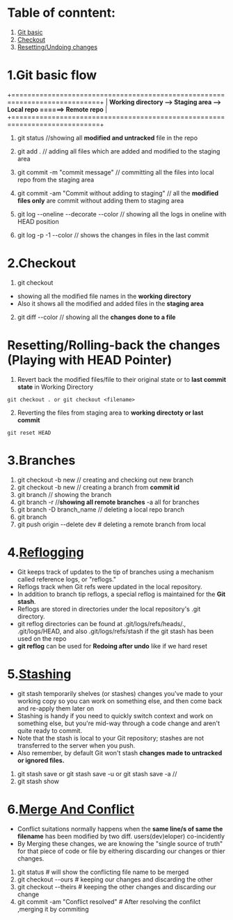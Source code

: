 Table of conntent:
===================
1. [Git basic](#Git-basic)
2. [Checkout](#Checkout)
3. [Resetting/Undoing changes](#Resetting/Rolling-back-the-changes-(Playing-with-HEAD-Pointer))

# 1.Git basic flow
+============================================================================+
| **Working directory --> Staging area --> Local repo ======> Remote repo**  |
+============================================================================+

1. git status //showing all **modified and untracked** file in the repo

2. git add . // adding all files which are added and modified to the staging area

3. git commit -m "commit message"  // committing all the files into local repo from the staging area

4. git commit -am "Commit without adding to staging" // all the **modified files only** are commit without adding them to staging area

5. git log --oneline --decorate --color // showing all the logs in oneline with HEAD position 

6. git log -p -1 --color  	// shows the changes in files in the last commit

# 2.Checkout 

1. git checkout

* showing all the modified file names in the **working directory**
* Also it shows all the modified and added files in the **staging area** 

2. git diff --color <filename>   // showing all the **changes done to a file**

# Resetting/Rolling-back the changes (Playing with HEAD Pointer)

1. Revert back the modified files/file to their original state or to **last commit state** in Working Directory 
```
git checkout . or git checkout <filename>
```

2. Reverting the files from staging area to **working directoty or last commit**
```
git reset HEAD 
```

# 3.Branches

1. git checkout -b new // creating and checking out new branch
2. git checkout -b new <sha-id> // creating a branch from **commit id**
3. git branch 			// showing the branch
4. git branch -r 		//**showing all remote branches** -a all for branches
5. git branch -D branch_name // deleting a local repo branch
6. git branch 
7. git push origin --delete dev # deleting a remote branch from local 

# 4.[Reflogging](https://www.atlassian.com/git/tutorials/rewriting-history/git-reflog)

* Git keeps track of updates to the tip of branches using a mechanism called reference logs, or "reflogs."
* Reflogs track when Git refs were updated in the local repository. 
* In addition to branch tip reflogs, a special reflog is maintained for the **Git stash**.
* Reflogs are stored in directories under the local repository's .git directory.
* git reflog directories can be found at .git/logs/refs/heads/., .git/logs/HEAD, and also .git/logs/refs/stash if the git stash has been used on the repo
* **git reflog** can be used for **Redoing after undo** like if we hard reset 

# 5.[Stashing](https://www.atlassian.com/git/tutorials/saving-changes/git-stash#stashing-your-work)

* git stash temporarily shelves (or stashes) changes you've made to your working copy so you can work on something else, and then come back and re-apply them later on
* Stashing is handy if you need to quickly switch context and work on something else, 
  but you're mid-way through a code change and aren't quite ready to commit.
* Note that the stash is local to your Git repository; stashes are not transferred to the server when you push.
* Also remember, by default Git won't stash **changes made to untracked or ignored files.**

1. git stash save or git stash save -u or git stash save -a //
2. git stash show

# 6.[Merge And Conflict](https://www.git-tower.com/learn/git/faq/solve-merge-conflicts)

* Conflict suitations normally happens when the **same line/s of same the filename** has been modified by two diff. users(dev)eloper) co-incidently
* By Merging these changes, we are knowing the "single source of truth" for that piece of code or file by eithering discarding 
our changes or thier changes.

1. git status # will show the conflicting file name to be merged 
2. git checkout --ours <file-name> # keeping our changes and discarding the other 
3. git checkout --theirs <file-name> # keeping the other changes and discarding our change 
4. git commit -am "Conflict resolved" # After resolving the confilct ,merging it by commiting








